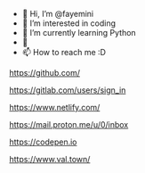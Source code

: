 - 👋 Hi, I’m @fayemini
- 👀 I’m interested in coding
- 🌱 I’m currently learning Python
- 💞️ 
- 📫 How to reach me :D

https://github.com/

https://gitlab.com/users/sign_in

https://www.netlify.com/

https://mail.proton.me/u/0/inbox

https://codepen.io

https://www.val.town/

<!---
fayemini/fayemini is a ✨ special ✨ repository because its `README.md` (this file) appears on your GitHub profile.
You can click the Preview link to take a look at your changes.
--->
